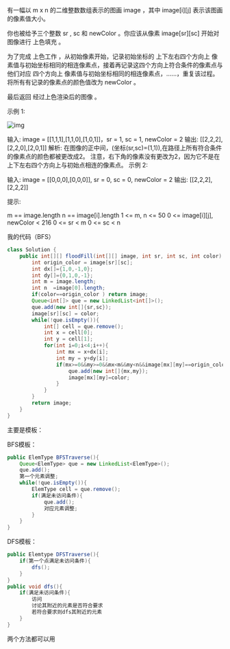 有一幅以 m x n 的二维整数数组表示的图画 image ，其中 image[i][j] 表示该图画的像素值大小。

你也被给予三个整数 sr ,  sc 和 newColor 。你应该从像素 image[sr][sc] 开始对图像进行 上色填充 。

为了完成 上色工作 ，从初始像素开始，记录初始坐标的 上下左右四个方向上 像素值与初始坐标相同的相连像素点，接着再记录这四个方向上符合条件的像素点与他们对应 四个方向上 像素值与初始坐标相同的相连像素点，……，重复该过程。将所有有记录的像素点的颜色值改为 newColor 。

最后返回 经过上色渲染后的图像 。

 

示例 1:

![img](http://yyh-blogimage.oss-cn-shanghai.aliyuncs.com/img/flood1-grid.jpg)

输入: image = [[1,1,1],[1,1,0],[1,0,1]]，sr = 1, sc = 1, newColor = 2
输出: [[2,2,2],[2,2,0],[2,0,1]]
解析: 在图像的正中间，(坐标(sr,sc)=(1,1)),在路径上所有符合条件的像素点的颜色都被更改成2。
注意，右下角的像素没有更改为2，因为它不是在上下左右四个方向上与初始点相连的像素点。
示例 2:

输入: image = [[0,0,0],[0,0,0]], sr = 0, sc = 0, newColor = 2
输出: [[2,2,2],[2,2,2]]


提示:

m == image.length
n == image[i].length
1 <= m, n <= 50
0 <= image[i][j], newColor < 216
0 <= sr < m
0 <= sc < n

我的代码（BFS）

```java
class Solution {
    public int[][] floodFill(int[][] image, int sr, int sc, int color) {
        int origin_color = image[sr][sc];
        int dx[]={1,0,-1,0};
        int dy[]={0,1,0,-1};
        int m = image.length;
        int n  =image[0].length;
        if(color==origin_color ) return image;
        Queue<int[]> que = new LinkedList<int[]>();
        que.add(new int[]{sr,sc});
        image[sr][sc] = color;
        while(!que.isEmpty()){
            int[] cell = que.remove();
            int x = cell[0];
            int y = cell[1];
            for(int i=0;i<4;i++){
                int mx = x+dx[i];
                int my = y+dy[i];
                if(mx>=0&&my>=0&&mx<m&&my<n&&image[mx][my]==origin_color){
                    que.add(new int[]{mx,my});
                    image[mx][my]=color;
                }
            }
        }
        return image;
    }
}
```

主要是模板：

BFS模板：

```java
public ElemType BFSTraverse(){
    Queue<ElemType> que = new LinkedList<ElemType>();
    que.add();
    第一个元素调整;
    while(!que.isEmpty()){
        ElemType cell = que.remove();
        if(满足未访问条件){
            que.add();
            对应元素调整;
        }
    }
}
```

DFS模板：

```java
public Elemtype DFSTraverse(){
    if(第一个点满足未访问条件){
        dfs();
    }
}
public void dfs(){
    if(满足未访问条件){
        访问
        讨论其附近的元素是否符合要求
        若符合要求则dfs其附近的元素   
    }
}
```

两个方法都可以用

